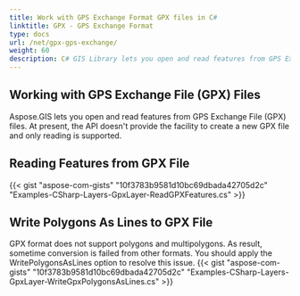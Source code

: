 ```yaml
---
title: Work with GPS Exchange Format GPX files in C#
linktitle: GPX - GPS Exchange Format
type: docs
url: /net/gpx-gps-exchange/
weight: 60
description: C# GIS Library lets you open and read features from GPS Exchange File (GPX) files. 
---
```


## **Working with GPS Exchange File (GPX) Files**
Aspose.GIS lets you open and read features from GPS Exchange File (GPX) files. At present, the API doesn't provide the facility to create a new GPX file and only reading is supported.
## **Reading Features from GPX File**
{{< gist "aspose-com-gists" "10f3783b9581d10bc69dbada42705d2c" "Examples-CSharp-Layers-GpxLayer-ReadGPXFeatures.cs" >}}
## **Write Polygons As Lines to GPX File**
GPX format does not support polygons and multipolygons. As result, sometime conversion is failed from other formats. You should apply the WritePolygonsAsLines option to resolve this issue.
{{< gist "aspose-com-gists" "10f3783b9581d10bc69dbada42705d2c" "Examples-CSharp-Layers-GpxLayer-WriteGpxPolygonsAsLines.cs" >}}
